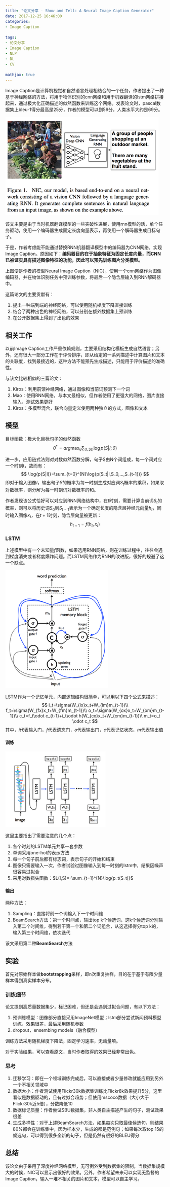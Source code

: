 ```yaml
---
title: "论文分享 - Show and Tell: A Neural Image Caption Generator"
date: 2017-12-25 16:46:00
categories:
- Image Caption

tags: 
- 论文分享
- Image Caption
- NLP
- DL
- CV

mathjax: true
---
```


Image Caption是计算机视觉和自然语言处理相结合的一个任务，作者提出了一种基于神经网络的方法，将用于物体识别的cnn网络和用于机器翻译的lstm网络拼接起来，通过极大化正确描述的似然函数来训练这个网络。发表论文时，pascal数据集上bleu-1得分最高是25分，作者的模型可以到59分，人类水平大约是69分。
<!-- more -->

<img src="/images/nic-model.png" style="zoom:50%" />

该文主要是由于当时机器翻译模型的一些突破性进展，使用rnn模型的话，单个任务驱动，使用一个编码器生成固定长度向量表示，再使用一个解码器生成目标句子。

于是，作者考虑能不能通过替换RNN机器翻译模型中的编码器为CNN网络，实现Image Caption。原因如下：**编码器目的在于抽象特征为固定长度向量，而CNN已被证实具有描述图像特征的功能，因此可以预先训练图片分类模型。**

上图便是作者的模型Neural Image Caption（NIC），使用一个cnn网络作为图像编码器，并在物体识别任务中预训练参数，将最后一个隐含层输入到RNN解码器中。

这篇论文的主要贡献有：

1. 提出一种端到端的神经网络，可以使用随机梯度下降直接训练
2. 结合了两种出色的神经网络，可以分别在额外数据集上预训练
3. 在公开数据集上得到了出色的效果

## 相关工作

以前Image Caption工作严重依赖规则，主要采用结构化模板生成自然语言；另外，还有很大一部分工作在于评价排序，即从给定的一系列描述中计算图片和文本的关联度，找到最接近的，这种方法不能预先生成描述，只能用于评价描述的准确性。

与该文比较相似的三篇论文：

1. Kiros：利用前馈神经网络，通过图像和当前词预测下一个词
2. Mao：使用RNN网络，与本文最相似，但作者使用了更强大的网络，图片直接输入，测试效果更好
3. Kiros：多模型混合，联合向量定义使用两种独立的方式，图像和文本

## 模型

目标函数：极大化目标句子的似然函数
$$
\theta^* = arg \max_{\theta} \sum_{(I,S))}\log{p(S|I;\theta)}
$$

进一步，应用链式法则对对数似然函数分解，句子S由N个词组成，每一个词对应一个时刻t，故而有：
$$
\log{p(S|I)}=\sum_{t=0}^{N}\log{p(S_t|I,S_0,...,S_{t-1})}
$$
即对于输入图像$I$，输出句子$S$的概率为每一时刻生成对应词$S_{t}$概率的乘积，如果取对数概率，则分解为每一时刻词对数概率的和。

作者发现该公式恰好可以对应到RNN网络结构中，在$t$时刻，需要计算当前词$S_{t}$的概率，则可以将历史词$S_0$到$S_{t-1}$表示为一个确定长度的隐含层神经元向量$h_t$，同时输入图像$x_t$，在$t+1$时刻，隐含层向量被更新：
$$
h_{t+1}=f(h_t,x_t)
$$

### LSTM

上述模型中有一个未知量$f$函数，如果选用RNN网络，则在训练过程中，往往会遇到梯度消失或者梯度爆炸问题。而LSTM网络作为RNN的改进版，很好的规避了这一个缺点。


<img src="/images/lstm-model.png" style="zoom:40%" />

LSTM作为一个记忆单元，内部逻辑结构很简单，可以用以下四个公式来描述：
$$
i_t=\sigma(W_{ix}x_t+W_{im}m_{t-1})\\
f_t=\sigma(W_{fx}x_t+W_{fm}m_{t-1})\\
o_t=\sigma(W_{ox}x_t+W_{om}m_{t-1})\\
c_t=f_t\odot c_{t-1}+i_t\odot h(W_{cx}x_t+W_{cm}m_{t-1})\\
m_t=o_t \odot c_t
$$
其中，$i$代表输入门，$f$代表遗忘门，$o$代表输出门，$c$代表记忆状态，$m$代表输出值

#### 训练

<img src="/images/nic-model2.png" style="zoom:40%" />

这里主要指出了需要注意的几个点：

1. 各个时刻的LSTM单元共享一套参数
2. 单词采用one-hot的表示方法
3. 每一个句子前后都有标志词，表示句子的开始和结束
4. 图像只需要输入一次，作者试验过图像输入到每一时刻的lstm中，结果因噪声很容易过拟合
5. 采用对数损失函数：$L(I,S)=-\sum_{t=1}^{N}\log{p_t(S_t)}$

#### 输出

两种方法：

1. Sampling：直接将前一个词输入下一个时间维
2. BeamSearch方法：第一个时间点，输出top k个候选词，这k个候选词分别输入第二个时间维，得到若干第一个和第二个词组合，从这选择得分top k的，输入第三个时间维，依次迭代

该文采用第二种**BeamSearch**方法

## 实验

首先对原始样本做**bootstrapping**采样，即n次重复抽样，目的在于基于有限少量样本得到真实样本分布。

### 训练细节

论文提到高质量数据集少，标记困难，但还是会遇到过拟合问题，有以下方法：

1. 预训练模型：图像部分直接采用ImageNet模型；lstm部分尝试新闻预料模型训练，效果很差，最后采用随机参数
2. dropout，ensembing models（融合模型）

训练方法采用随机梯度下降法，固定学习速率，无动量项。

对于实验结果，可以查看原文，当时作者取得的效果已经非常出色。

### 思考

1. 迁移学习：即在一个领域训练完成后，可以直接或者少量修改就能应用到另外一个不相关领域中
2. 数据大小：作者测试使用Flickr30k数据集训练比Flickr8k效果提升5分，这里看似是数据驱动的，且有过拟合趋势；但使用mscoco数据（大小大于Flickr30k近5倍），分数降低10
3. 数据标记质量：作者尝试SBU数据集，非人类自主描述产生的句子，测试效果很差
4. 生成多样性：对于上述BeamSearch方法，如果每次只取最佳候选句，则结果80%都会在训练集中，因为样本少，生成的都是范例句；如果每次取top 15的候选句，可以得到很多全新的句子，但是仍然有很好的BLEU得分

## 总结

该论文由于采用了深度神经网络模型，无可例外受到数据集的限制，当数据集规模大的时候，NIC可以显示出很好的效果。另外，作者希望未来可以实现无监督的Image Caption，输入一堆不相关的图片和文本，模型可以自主学习。